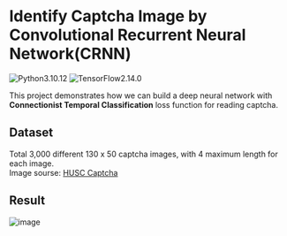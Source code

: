 # Identify Captcha Image by Convolutional Recurrent Neural Network(CRNN)

![Python3.10.12](https://img.shields.io/badge/Python-3.10.12-blue.svg) ![TensorFlow2.14.0](https://img.shields.io/badge/TensorFlow-2.14.0-yellow.svg)

This project demonstrates how we can build a deep neural network with **Connectionist Temporal Classification** loss function for reading captcha.
<br>

## Dataset
Total 3,000 different 130 x 50 captcha images, with 4 maximum length for each image.   
Image sourse: [HUSC Captcha](https://github.com/M1nhHoang/CRNN_CTC_Loss_Solve_Captcha/tree/HUSC/dataset)

## Result
![image](https://github.com/M1nhHoang/CRNN_CTC_Loss_Solve_Captcha/assets/106025710/b39f4983-d5a4-4b52-8195-17c2711cae76)

